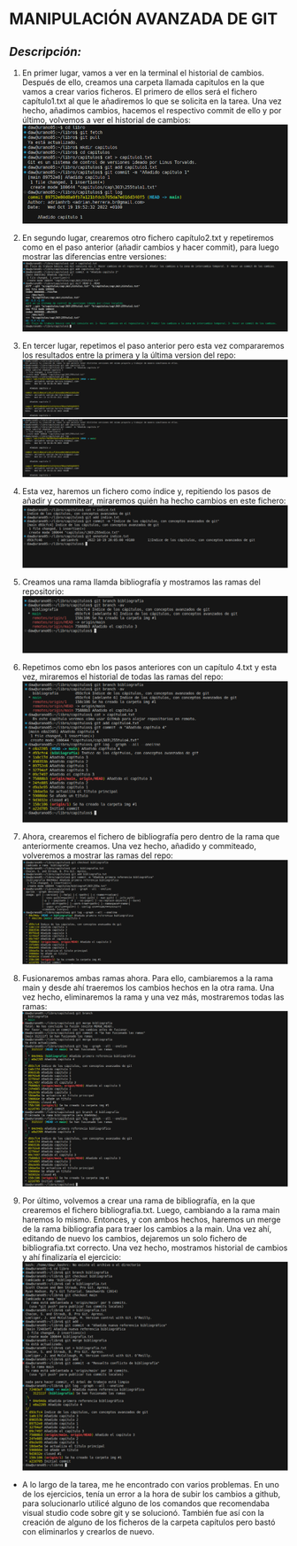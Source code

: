 # MANIPULACIÓN AVANZADA DE GIT  

## ***Descripción:***  
1. En primer lugar, vamos a ver en la terminal el historial de cambios. Después de ello, creamos una carpeta llamada capitulos en la que vamos a crear varios ficheros. El primero de ellos será el fichero capítulo1.txt al que le añadiremos lo que se solicita en la tarea. Una vez hecho, añadimos cambios, hacemos el respectivo commit de ello y por último, volvemos a ver el historial de cambios: ![](img/cap.ejer1.png)

2. En segundo lugar, crearemos otro fichero capítulo2.txt y repetiremos como en el paso anterior (añadir cambios y hacer commit), para luego mostrar las diferencias entre versiones: ![](img/cap.ejer2.png)  

3. En tercer lugar, repetimos el paso anterior pero esta vez compararemos los resultados entre la primera y la última version del repo: ![](img/cap.ejer.3_1.png)    
![](img/cap.ejer.3_1.png)  

4. Esta vez, haremos un fichero como índice y, repitiendo los pasos de añadir y commitear, miraremos quién ha hecho cambios en este fichero: ![](img/cap.ejer.4.png)  

5. Creamos una rama llamda bibliografía y mostramos las ramas del repositorio: ![](img/cap.ejer.5.png)  

6. Repetimos como ebn los pasos anteriores con un capítulo 4.txt y esta vez, miraremos el historial de todas las ramas del repo: ![](img/cap.ejer.6.png)  

7. Ahora, crearemos el fichero de bibliografía pero dentro de la rama que anteriormente creamos. Una vez hecho, añadido y commiteado, volveremos a mostrar las ramas del repo: ![](img/cap.ejer.7.png)  

8. Fusionaremos ambas ramas ahora. Para ello, cambiaremos a la rama main y desde ahí traeremos los cambios hechos en la otra rama. Una vez hecho, eliminaremos la rama y una vez más, mostraremos todas las ramas: ![](img/cap.ejer.8.png)  

9. Por último, volvemos a crear una rama de bibliografía, en la que crearemos el fichero bibliografia.txt. Luego, cambiando a la rama main haremos lo mismo. Entonces, y con ambos hechos, haremos un merge de la rama bibliografia para traer los cambios a la main. Una vez ahí, editando de nuevo los cambios, dejaremos un solo fichero de bibliografia.txt correcto. Una vez hecho, mostramos historial de cambios y ahí finalizaría el ejercicio: ![](img/cap.ejer.9.png)  

- A lo largo de la tarea, me he encontrado con varios problemas. En uno de los ejercicios, tenía un error a la hora de subir los cambios a github, para solucionarlo utilicé alguno de los comandos que recomendaba visual studio code sobre git y se solucionó. También fue así con la creación de alguno de los ficheros de la carpeta capítulos pero bastó con eliminarlos y crearlos de nuevo. 

